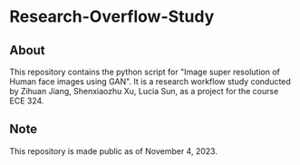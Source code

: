 # Research-Overflow-Study



## About
This repository contains the python script for "Image super resolution of Human face images using GAN". It is a research workflow study conducted by Zihuan Jiang, Shenxiaozhu Xu, Lucia Sun, as a project for the course ECE 324.

## Note
This repository is made public as of November 4, 2023.
